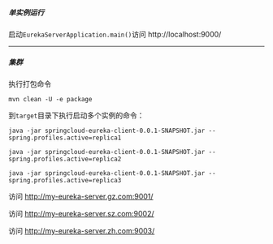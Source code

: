 ##### 单实例运行

启动`EurekaServerApplication.main()`访问 http://localhost:9000/

---

##### 集群

执行打包命令

```shell
mvn clean -U -e package
```

到`target`目录下执行启动多个实例的命令：

```shell
java -jar springcloud-eureka-client-0.0.1-SNAPSHOT.jar --spring.profiles.active=replica1
```

```shell
java -jar springcloud-eureka-client-0.0.1-SNAPSHOT.jar --spring.profiles.active=replica2
```

```shell
java -jar springcloud-eureka-client-0.0.1-SNAPSHOT.jar --spring.profiles.active=replica3
```

访问 http://my-eureka-server.gz.com:9001/

访问 http://my-eureka-server.sz.com:9002/

访问 http://my-eureka-server.zh.com:9003/